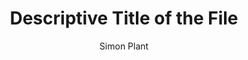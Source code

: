 ---
title: [Descriptive Title of the File]  
description: [1–2 line summary of what the file does or contains]  
tags: [category1, category2, ...]  
author: Simon Plant  
last_updated: YYYY-MM-DD  
version: 1.0  
category: [premarket | intraday | postmarket | setup | system | log-template | misc]  
usage: [Brief usage note for when and how this file is used]  
---